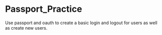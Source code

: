 # Passport_Practice
Use passport and oauth to create a basic login and logout for users as well as create new users.
